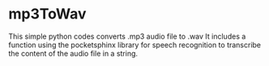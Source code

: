 # mp3ToWav
This simple python codes converts .mp3 audio file to .wav
It includes a function using the pocketsphinx library for speech recognition to transcribe the content of the audio file in a string.
